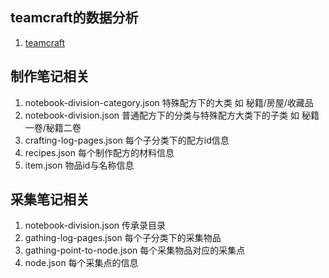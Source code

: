 ## teamcraft的数据分析
1. [teamcraft](https://github.com/ffxiv-teamcraft/ffxiv-teamcraft) 

## 制作笔记相关
1. notebook-division-category.json   特殊配方下的大类     如 秘籍/房屋/收藏品
2. notebook-division.json            普通配方下的分类与特殊配方大类下的子类 如 秘籍一卷/秘籍二卷
3. crafting-log-pages.json           每个子分类下的配方id信息
4. recipes.json                      每个制作配方的材料信息 
5. item.json                         物品id与名称信息

## 采集笔记相关
1. notebook-division.json            传承录目录
2. gathing-log-pages.json            每个子分类下的采集物品
3. gathing-point-to-node.json        每个采集物品对应的采集点
4. node.json                         每个采集点的信息